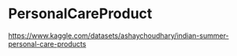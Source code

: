 # PersonalCareProduct
https://www.kaggle.com/datasets/ashaychoudhary/indian-summer-personal-care-products
